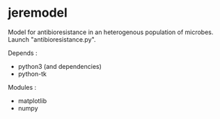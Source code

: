 # jeremodel
Model for antibioresistance in an heterogenous population of microbes. Launch "antibioresistance.py".

Depends :
- python3 (and dependencies)
- python-tk

Modules :
- matplotlib
- numpy
